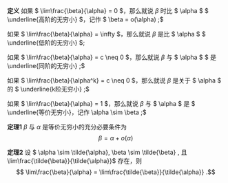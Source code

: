 __定义__ 
如果 $ \lim\frac{\beta}{\alpha} = 0 $，那么就说 $\beta$ 时比 $ \alpha $ $ \underline{高阶的无穷小} $，记作 $ \beta = o(\alpha) ;$

如果 $ \lim\frac{\beta}{\alpha} = \infty $，那么就说 $\beta$ 是比 $ \alpha $ $ \underline{低阶的无穷小} $;

如果 $ \lim\frac{\beta}{\alpha} = c \neq 0 $，那么就说 $\beta$ 与 $ \alpha $ $ 是 \underline{同阶的无穷小} ;$

如果 $ \lim\frac{\beta}{\alpha^k} = c \neq 0 $，那么就说 $\beta$ 是关于 $ \alpha $ 的 $ \underline{k阶无穷小} ;$

如果 $ \lim\frac{\beta}{\alpha} = 1 $，那么就说 $\beta$ 与 $ \alpha $ 是 $ \underline{等价无穷小}，记作 \alpha \sim \beta ;$


__定理1__ $\beta$ 与 $\alpha$ 是等价无穷小的充分必要条件为
$$ \beta = \alpha + o(\alpha) $$

__定理2__ 设 $ \alpha \sim \tilde{\alpha}, \beta \sim \tilde{\beta} , 且 \lim\frac{\tilde{\beta}}{\tilde{\alpha}}$ 存在，则
 $$ \lim\frac{\beta}{\alpha} = \lim\frac{\tilde{\beta}}{\tilde{\alpha}} .$$


 